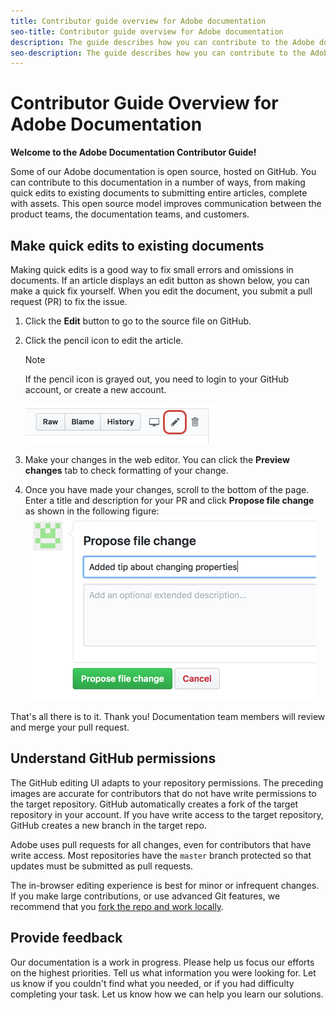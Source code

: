 ```yaml
---
title: Contributor guide overview for Adobe documentation
seo-title: Contributor guide overview for Adobe documentation
description: The guide describes how you can contribute to the Adobe documentation site.
seo-description: The guide describes how you can contribute to the Adobe documentation site.
---
```


# Contributor Guide Overview for Adobe Documentation

<!---
<https://docs.microsoft.com/en-us/contribute/>
-->


**Welcome to the Adobe Documentation Contributor Guide!**


Some of our Adobe documentation is open source, hosted on GitHub. You can contribute to this documentation in a number of ways, from making quick edits to existing documents to submitting entire articles, complete with assets. This open source model improves communication between the product teams, the documentation teams, and customers. 
 

<!--
> [!IMPORTANT]
> All repositories that publish to docs.adobe.com have adopted the [Adobe Open Source Code of Conduct](../code-of-conduct.md) or the [.NET Foundation Code of Conduct](https://dotnetfoundation.org/code-of-conduct). For more information, see the [Contributing](../contributing.md) article.
>
> Minor corrections or clarifications to documentation and code examples in public repositories are covered by the [Adobe Documentation Terms of Use](https://www.adobe.com/legal/terms.html). New or significant changes generate a comment in the pull request, asking you to submit an online Contribution License Agreement (CLA) if you are not an employee of Adobe. We need you to complete the online form before we can review or accept your pull request.
--->
    
## Make quick edits to existing documents

Making quick edits is a good way to fix small errors and omissions in documents. If an article displays an edit button as shown below, you can make a quick fix yourself. When you edit the document, you submit a pull request (PR) to fix the issue.

1. Click the **Edit** button to go to the source file on GitHub.

   <!---![Location of the Edit link](assets/edit-article.png)-->

1. Click the pencil icon to edit the article.  
   > [!NOTE]
   > If the pencil icon is grayed out, you need to login to your GitHub account, or create a new account.  

   ![Location of the pencil icon](assets/edit-icon.png)

1. Make your changes in the web editor. You can click the **Preview changes** tab to check formatting of your change.
1. Once you have made your changes, scroll to the bottom of the page. Enter a title and description for your PR and click **Propose file change** as shown in the following figure:  
   ![proposing your change](assets/submit-pull-request.png)

That's all there is to it. Thank you! Documentation team members will review and merge your pull request.

## Understand GitHub permissions

The GitHub editing UI adapts to your repository permissions. The preceding images are accurate for contributors that do not have write permissions to the target repository. GitHub automatically creates a fork of the target repository in your account. If you have write access to the target repository, GitHub creates a new branch in the target repo.

Adobe uses pull requests for all changes, even for contributors that have write access. Most repositories have the `master` branch protected so that updates must be submitted as pull requests.

The in-browser editing experience is best for minor or infrequent changes. If you make large contributions, or use advanced Git features, we recommend that you [fork the repo and work locally](setup/full-workflow.md).

## Provide feedback

Our documentation is a work in progress. Please help us focus our efforts on the highest priorities. Tell us what information you were looking for. Let us know if you couldn't find what you needed, or if you had difficulty completing your task. Let us know how we can help you learn our solutions.
